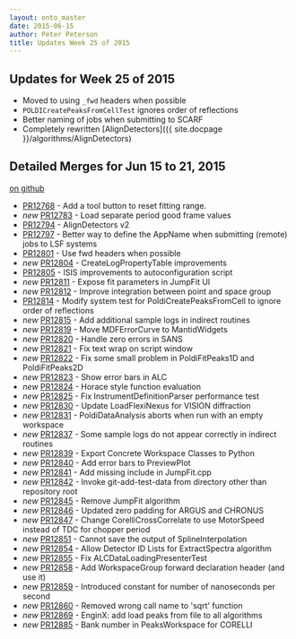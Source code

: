 ```yaml
---
layout: onto_master
date: 2015-06-15
author: Peter Peterson
title: Updates Week 25 of 2015
---
```

Updates for Week 25 of 2015
---------------------------
* Moved to using `_fwd` headers when possible
* `POLDICreatePeaksFromCellTest` ignores order of reflections
* Better naming of jobs when submitting to SCARF
* Completely rewritten [AlignDetectors]({{ site.docpage }}/algorithms/AlignDetectors)

Detailed Merges for Jun 15 to 21, 2015
--------------------------------------
[on github](https://github.com/mantidproject/mantid/pulls?q=is%3Apr+merged%3A2015-06-16..2015-06-21)

* [PR12768](https://github.com/mantidproject/mantid/pull/12768) - Add a tool button to reset fitting range.
* *new* [PR12783](https://github.com/mantidproject/mantid/pull/12783) - Load separate period good frame values
* [PR12794](https://github.com/mantidproject/mantid/pull/12794) - AlignDetectors v2
* [PR12797](https://github.com/mantidproject/mantid/pull/12797) - Better way to define the AppName when submitting (remote) jobs to LSF systems
* [PR12801](https://github.com/mantidproject/mantid/pull/12801) - Use fwd headers when possible
* *new* [PR12804](https://github.com/mantidproject/mantid/pull/12804) - CreateLogPropertyTable improvements
* [PR12805](https://github.com/mantidproject/mantid/pull/12805) - ISIS improvements to autoconfiguration script
* *new* [PR12811](https://github.com/mantidproject/mantid/pull/12811) - Expose fit parameters in JumpFit UI
* *new* [PR12812](https://github.com/mantidproject/mantid/pull/12812) - Improve integration between point and space group
* [PR12814](https://github.com/mantidproject/mantid/pull/12814) - Modify system test for PoldiCreatePeaksFromCell to ignore order of reflections
* *new* [PR12815](https://github.com/mantidproject/mantid/pull/12815) - Add additional sample logs in indirect routines
* *new* [PR12819](https://github.com/mantidproject/mantid/pull/12819) - Move MDFErrorCurve to MantidWidgets
* *new* [PR12820](https://github.com/mantidproject/mantid/pull/12820) - Handle zero errors in SANS
* *new* [PR12821](https://github.com/mantidproject/mantid/pull/12821) - Fix text wrap on script window
* *new* [PR12822](https://github.com/mantidproject/mantid/pull/12822) - Fix some small problem in PoldiFitPeaks1D and PoldiFitPeaks2D
* *new* [PR12823](https://github.com/mantidproject/mantid/pull/12823) - Show error bars in ALC
* *new* [PR12824](https://github.com/mantidproject/mantid/pull/12824) - Horace style function evaluation
* *new* [PR12825](https://github.com/mantidproject/mantid/pull/12825) - Fix InstrumentDefinitionParser performance test
* *new* [PR12830](https://github.com/mantidproject/mantid/pull/12830) - Update LoadFlexiNexus for VISION diffraction
* *new* [PR12831](https://github.com/mantidproject/mantid/pull/12831) - PoldiDataAnalysis aborts when run with an empty workspace
* *new* [PR12837](https://github.com/mantidproject/mantid/pull/12837) - Some sample logs do not appear correctly in indirect routines
* *new* [PR12839](https://github.com/mantidproject/mantid/pull/12839) - Export Concrete Workspace Classes to Python
* *new* [PR12840](https://github.com/mantidproject/mantid/pull/12840) - Add error bars to PreviewPlot
* *new* [PR12841](https://github.com/mantidproject/mantid/pull/12841) - Add missing include in JumpFit.cpp
* *new* [PR12842](https://github.com/mantidproject/mantid/pull/12842) - Invoke git-add-test-data from directory other than repository root
* *new* [PR12845](https://github.com/mantidproject/mantid/pull/12845) - Remove JumpFit algorithm
* *new* [PR12846](https://github.com/mantidproject/mantid/pull/12846) - Updated zero padding for ARGUS and CHRONUS
* *new* [PR12847](https://github.com/mantidproject/mantid/pull/12847) - Change CorelliCrossCorrelate to use MotorSpeed instead of TDC for chopper period
* *new* [PR12851](https://github.com/mantidproject/mantid/pull/12851) - Cannot save the output of SplineInterpolation
* *new* [PR12854](https://github.com/mantidproject/mantid/pull/12854) - Allow Detector ID Lists for ExtractSpectra algorithm
* *new* [PR12855](https://github.com/mantidproject/mantid/pull/12855) - Fix ALCDataLoadingPresenterTest
* *new* [PR12858](https://github.com/mantidproject/mantid/pull/12858) - Add WorkspaceGroup forward declaration header (and use it)
* *new* [PR12859](https://github.com/mantidproject/mantid/pull/12859) - Introduced constant for number of nanoseconds per second
* *new* [PR12860](https://github.com/mantidproject/mantid/pull/12860) - Removed wrong call name to 'sqrt' function
* *new* [PR12869](https://github.com/mantidproject/mantid/pull/12869) - EnginX: add load peaks from file to all algorithms
* *new* [PR12885](https://github.com/mantidproject/mantid/pull/12885) - Bank number in PeaksWorkspace for CORELLI
